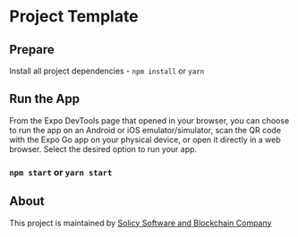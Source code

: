 # Project Template

## Prepare

Install all project dependencies - `npm install` or `yarn`

## Run the App

From the Expo DevTools page that opened in your browser, you can choose to run the app on an Android or iOS emulator/simulator, scan the QR code with the Expo Go app on your physical device, or open it directly in a web browser. Select the desired option to run your app.

### `npm start` or `yarn start`

## About
This project is maintained by [Solicy Software and Blockchain Company](https://solicy.net/?utm_source=github&utm_medium=social)
